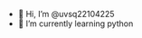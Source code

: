 - 👋 Hi, I’m @uvsq22104225
- 🌱 I’m currently learning python

<!---
uvsq22104225/uvsq22104225 is a ✨ special ✨ repository because its `README.md` (this file) appears on your GitHub profile.
You can click the Preview link to take a look at your changes.
--->
